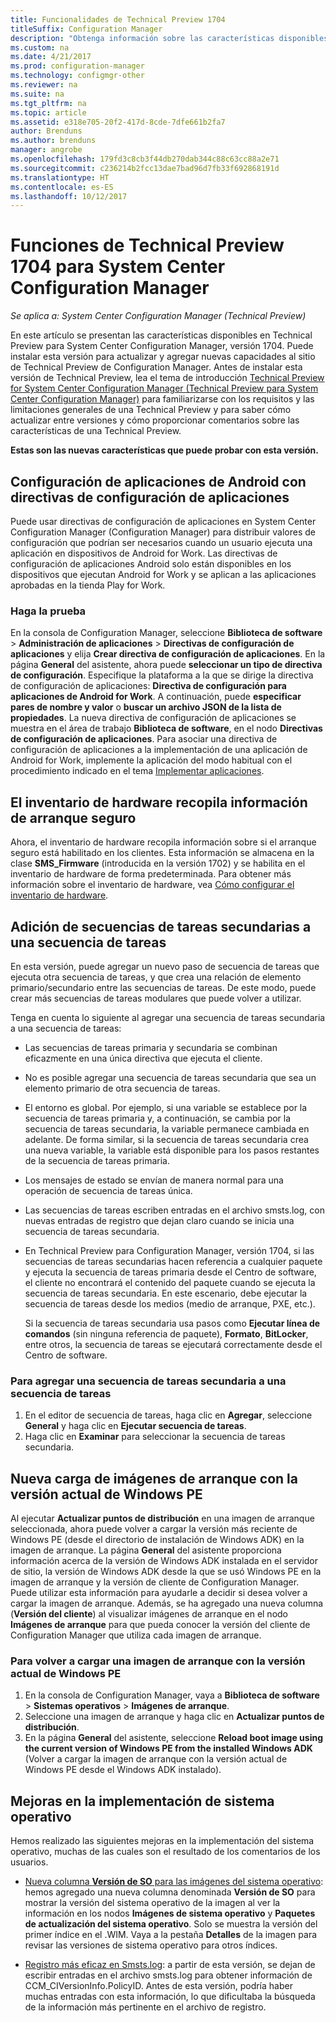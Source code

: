 ```yaml
---
title: Funcionalidades de Technical Preview 1704
titleSuffix: Configuration Manager
description: "Obtenga información sobre las características disponibles en Technical Preview para System Center Configuration Manager, versión 1704."
ms.custom: na
ms.date: 4/21/2017
ms.prod: configuration-manager
ms.technology: configmgr-other
ms.reviewer: na
ms.suite: na
ms.tgt_pltfrm: na
ms.topic: article
ms.assetid: e318e705-20f2-417d-8cde-7dfe661b2fa7
author: Brenduns
ms.author: brenduns
manager: angrobe
ms.openlocfilehash: 179fd3c8cb3f44db270dab344c88c63cc88a2e71
ms.sourcegitcommit: c236214b2fcc13dae7bad96d7fb33f692868191d
ms.translationtype: HT
ms.contentlocale: es-ES
ms.lasthandoff: 10/12/2017
---
```

# <a name="capabilities-in-technical-preview-1704-for-system-center-configuration-manager"></a>Funciones de Technical Preview 1704 para System Center Configuration Manager

*Se aplica a: System Center Configuration Manager (Technical Preview)*

En este artículo se presentan las características disponibles en Technical Preview para System Center Configuration Manager, versión 1704. Puede instalar esta versión para actualizar y agregar nuevas capacidades al sitio de Technical Preview de Configuration Manager. Antes de instalar esta versión de Technical Preview, lea el tema de introducción [Technical Preview for System Center Configuration Manager (Technical Preview para System Center Configuration Manager)](../../core/get-started/technical-preview.md) para familiarizarse con los requisitos y las limitaciones generales de una Technical Preview y para saber cómo actualizar entre versiones y cómo proporcionar comentarios sobre las características de una Technical Preview.    


**Estas son las nuevas características que puede probar con esta versión.**  

## <a name="configure-android-apps-with-app-configuration-policies"></a>Configuración de aplicaciones de Android con directivas de configuración de aplicaciones
Puede usar directivas de configuración de aplicaciones en System Center Configuration Manager (Configuration Manager) para distribuir valores de configuración que podrían ser necesarios cuando un usuario ejecuta una aplicación en dispositivos de Android for Work. Las directivas de configuración de aplicaciones Android solo están disponibles en los dispositivos que ejecutan Android for Work y se aplican a las aplicaciones aprobadas en la tienda Play for Work.

### <a name="try-it-out"></a>Haga la prueba                 

En la consola de Configuration Manager, seleccione **Biblioteca de software** > **Administración de aplicaciones** > **Directivas de configuración de aplicaciones** y elija **Crear directiva de configuración de aplicaciones**. En la página **General** del asistente, ahora puede **seleccionar un tipo de directiva de configuración**. Especifique la plataforma a la que se dirige la directiva de configuración de aplicaciones: **Directiva de configuración para aplicaciones de Android for Work**. A continuación, puede **especificar pares de nombre y valor** o **buscar un archivo JSON de la lista de propiedades**. La nueva directiva de configuración de aplicaciones se muestra en el área de trabajo **Biblioteca de software**, en el nodo **Directivas de configuración de aplicaciones**. Para asociar una directiva de configuración de aplicaciones a la implementación de una aplicación de Android for Work, implemente la aplicación del modo habitual con el procedimiento indicado en el tema [Implementar aplicaciones](/sccm/apps/deploy-use/deploy-applications).

## <a name="hardware-inventory-collects-secure-boot-information"></a>El inventario de hardware recopila información de arranque seguro
Ahora, el inventario de hardware recopila información sobre si el arranque seguro está habilitado en los clientes. Esta información se almacena en la clase **SMS_Firmware** (introducida en la versión 1702) y se habilita en el inventario de hardware de forma predeterminada. Para obtener más información sobre el inventario de hardware, vea [Cómo configurar el inventario de hardware](/sccm/core/clients/manage/inventory/configure-hardware-inventory).

## <a name="add-child-task-sequences-to-a-task-sequence"></a>Adición de secuencias de tareas secundarias a una secuencia de tareas
En esta versión, puede agregar un nuevo paso de secuencia de tareas que ejecuta otra secuencia de tareas, y que crea una relación de elemento primario/secundario entre las secuencias de tareas. De este modo, puede crear más secuencias de tareas modulares que puede volver a utilizar.  

Tenga en cuenta lo siguiente al agregar una secuencia de tareas secundaria a una secuencia de tareas:

- Las secuencias de tareas primaria y secundaria se combinan eficazmente en una única directiva que ejecuta el cliente.
- No es posible agregar una secuencia de tareas secundaria que sea un elemento primario de otra secuencia de tareas.
- El entorno es global. Por ejemplo, si una variable se establece por la secuencia de tareas primaria y, a continuación, se cambia por la secuencia de tareas secundaria, la variable permanece cambiada en adelante. De forma similar, si la secuencia de tareas secundaria crea una nueva variable, la variable está disponible para los pasos restantes de la secuencia de tareas primaria.
- Los mensajes de estado se envían de manera normal para una operación de secuencia de tareas única.
- Las secuencias de tareas escriben entradas en el archivo smsts.log, con nuevas entradas de registro que dejan claro cuando se inicia una secuencia de tareas secundaria.
- En Technical Preview para Configuration Manager, versión 1704, si las secuencias de tareas secundarias hacen referencia a cualquier paquete y ejecuta la secuencia de tareas primaria desde el Centro de software, el cliente no encontrará el contenido del paquete cuando se ejecuta la secuencia de tareas secundaria. En este escenario, debe ejecutar la secuencia de tareas desde los medios (medio de arranque, PXE, etc.).  

    Si la secuencia de tareas secundaria usa pasos como **Ejecutar línea de comandos** (sin ninguna referencia de paquete), **Formato**, **BitLocker**, entre otros, la secuencia de tareas se ejecutará correctamente desde el Centro de software.

### <a name="to-add-a-child-task-sequence-to-a-task-sequence"></a>Para agregar una secuencia de tareas secundaria a una secuencia de tareas
1. En el editor de secuencia de tareas, haga clic en **Agregar**, seleccione **General** y haga clic en **Ejecutar secuencia de tareas**.
2. Haga clic en **Examinar** para seleccionar la secuencia de tareas secundaria.  

## <a name="reload-boot-images-with-current-windows-pe-version"></a>Nueva carga de imágenes de arranque con la versión actual de Windows PE
Al ejecutar **Actualizar puntos de distribución** en una imagen de arranque seleccionada, ahora puede volver a cargar la versión más reciente de Windows PE (desde el directorio de instalación de Windows ADK) en la imagen de arranque. La página **General** del asistente proporciona información acerca de la versión de Windows ADK instalada en el servidor de sitio, la versión de Windows ADK desde la que se usó Windows PE en la imagen de arranque y la versión de cliente de Configuration Manager. Puede utilizar esta información para ayudarle a decidir si desea volver a cargar la imagen de arranque. Además, se ha agregado una nueva columna (**Versión del cliente**) al visualizar imágenes de arranque en el nodo **Imágenes de arranque** para que pueda conocer la versión del cliente de Configuration Manager que utiliza cada imagen de arranque.

### <a name="to-reload-a-boot-image-with-the-current-windows-pe-version"></a>Para volver a cargar una imagen de arranque con la versión actual de Windows PE

1. En la consola de Configuration Manager, vaya a **Biblioteca de software** > **Sistemas operativos** > **Imágenes de arranque**.
2. Seleccione una imagen de arranque y haga clic en **Actualizar puntos de distribución**.
3. En la página **General** del asistente, seleccione **Reload boot image using the current version of Windows PE from the installed Windows ADK** (Volver a cargar la imagen de arranque con la versión actual de Windows PE desde el Windows ADK instalado).

## <a name="improvements-to-operating-system-deployment"></a>Mejoras en la implementación de sistema operativo
Hemos realizado las siguientes mejoras en la implementación del sistema operativo, muchas de las cuales son el resultado de los comentarios de los usuarios.

- [Nueva columna **Versión de SO** para las imágenes del sistema operativo](https://configurationmanager.uservoice.com/forums/300492-ideas/suggestions/17558407-add-a-column-to-the-operating-system-images-node-f): hemos agregado una nueva columna denominada **Versión de SO** para mostrar la versión del sistema operativo de la imagen al ver la información en los nodos **Imágenes de sistema operativo** y **Paquetes de actualización del sistema operativo**. Solo se muestra la versión del primer índice en el .WIM. Vaya a la pestaña **Detalles** de la imagen para revisar las versiones de sistema operativo para otros índices.

- [Registro más eficaz en Smsts.log](https://configurationmanager.uservoice.com/forums/300492-ideas/suggestions/16791919-stop-filling-smsts-log-with-useless): a partir de esta versión, se dejan de escribir entradas en el archivo smsts.log para obtener información de CCM_CIVersionInfo.PolicyID. Antes de esta versión, podría haber muchas entradas con esta información, lo que dificultaba la búsqueda de la información más pertinente en el archivo de registro.

